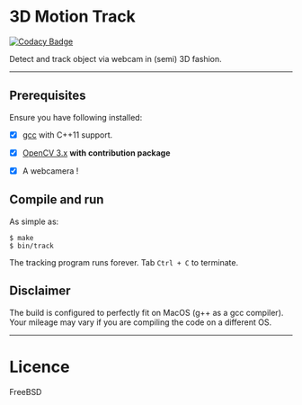 # 3D Motion Track

[![Codacy Badge](https://api.codacy.com/project/badge/Grade/c03c9cdb9f494244ab76268f809019d0)](https://www.codacy.com/app/tao/3d-motion-tracking?utm_source=github.com&amp;utm_medium=referral&amp;utm_content=starcolon/3d-motion-tracking&amp;utm_campaign=Badge_Grade)

Detect and track object via webcam in (semi) 3D fashion.

---

## Prerequisites

Ensure you have following installed:

  - [x] [gcc](https://gcc.gnu.org/) with C++11 support.
  - [x] [OpenCV 3.x](http://opencv.org/downloads.html) **with contribution package**
  - [x] A webcamera !


## Compile and run

As simple as:

```
$ make
$ bin/track
```

The tracking program runs forever. Tab `Ctrl + C` to terminate.


## Disclaimer

The build is configured to perfectly fit on MacOS (g++ as a gcc compiler). 
Your mileage may vary if you are compiling the code on a different OS. 

---

# Licence

FreeBSD
